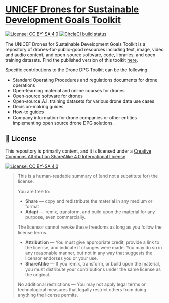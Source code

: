 [UNICEF Drones for Sustainable Development Goals Toolkit][github-pages]
=======================================================================

[![License: CC BY-SA 4.0][cc-by-sa-shield]][cc-by-sa-legal]
[![CircleCI build status](https://circleci.com/gh/unicef/drone-4sdgtoolkit/tree/main.svg?style=shield)](https://circleci.com/gh/unicef/drone-4sdgtoolkit/tree/main)

The UNICEF Drones for Sustainable Development Goals Toolkit is a repository of drones-for-public-good resources including text, image, video and audio content, and open-source software, code, libraries, and open training datasets.
Find the published version of this toolkit [here][github-pages].

Specific contributions to the Drone DPG Toolkit can be the following:

* Standard Operating Procedures and regulations documents for drone operations
* Open-learning material and online courses for drones
* Open-source software for drones
* Open-source A.I. training datasets for various drone data use cases
* Decision-making guides
* How-to guides
* Company information for drone companies or other entities implementing open source drone DPG solutions.


## :memo: License

This repository is primarily content, and it is licensed under a [Creative Commons Attribution ShareAlike 4.0 International License][cc-by-sa-legal].

[![License: CC BY-SA 4.0][cc-by-sa-image]][cc-by-sa-legal]

> This is a human-readable summary of (and not a substitute for) the license.
>
> You are free to:
> * **Share** — copy and redistribute the material in any medium or format
> * **Adapt** — remix, transform, and build upon the material for any purpose, even commercially.
>
> The licensor cannot revoke these freedoms as long as you follow the license terms.
>
> * **Attribution** — You must give appropriate credit, provide a link to the license, and indicate if changes were made. You may do so in any reasonable manner, but not in any way that suggests the licensor endorses you or your use.
> * **ShareAlike** — If you remix, transform, or build upon the material, you must distribute your contributions under the same license as the original.
>
> No additional restrictions — You may not apply legal terms or technological measures that legally restrict others from doing anything the license permits.

[cc-by-sa-image]: https://licensebuttons.net/l/by-sa/4.0/88x31.png
[cc-by-sa-legal]: https://creativecommons.org/licenses/by-sa/4.0/
[cc-by-sa-shield]: https://img.shields.io/badge/License-CC%20BY--SA%204.0-blue.svg
[github-pages]: https://unicef.github.io/drone-4sdgtoolkit/
